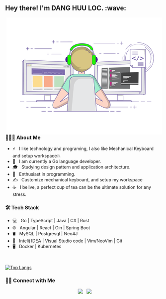 <h2> Hey there! I'm DANG HUU LOC. :wave: </h2>
<img align="right" alt="GIF" src="./gif/coding-man.gif" width="500"/>

<h3> 👨🏻‍💻 About Me </h3>

- ⚡ &nbsp; I like technology and programing, I also like Mechanical Keyboard and setup workspace💥
- 🔭 &nbsp; I am currently a Go language developer.
- 🎓 &nbsp; Studying design pattern and application architecture.
- 🌱 &nbsp; Enthusiast in programming.
- ✍️ &nbsp; Customize mechanical keyboard, and setup my workspace
- ☕ &nbsp; I belive, a perfect cup of tea can be the ultimate solution for any stress. 

<h3>🛠 Tech Stack</h3>

- 💻 &nbsp; Go | TypeScript | Java |  C# | Rust
- 🌐 &nbsp; Angular | React | Gin | Spring Boot
- 🛢 &nbsp; MySQL | Postgresql | Neo4J  
- 🔧 &nbsp; Intelij IDEA | Visual Studio code | Vim/NeoVim | Git
- 🖥 &nbsp; Docker | Kubernetes

</br>

[![Top Langs](https://github-readme-stats.vercel.app/api/top-langs/?username=virsavik&layout=compact&text_color=daf7dc&bg_color=151515)](https://github.com/virsavik)

<h3> 🤝🏻 Connect with Me </h3>

<p align="center">
&nbsp; <a href="https://www.facebook.com/loc.yen.512/" target="_blank" rel="noopener noreferrer"><img src="https://img.icons8.com/plasticine/100/000000/facebook.png" width="50" /></a>  
&nbsp; <a href="mailto:dhuuloc8818@gmail.com" target="_blank" rel="noopener noreferrer"><img src="https://img.icons8.com/plasticine/100/000000/gmail.png"  width="50" /></a>
</p>
